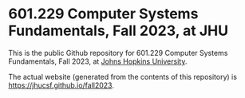 # 601.229 Computer Systems Fundamentals, Fall 2023, at JHU

This is the public Github repository for 601.229 Computer Systems Fundamentals,
Fall 2023, at [Johns Hopkins University](https://www.jhu.edu).

The actual website (generated from the contents of this repository) is
<https://jhucsf.github.io/fall2023>.
